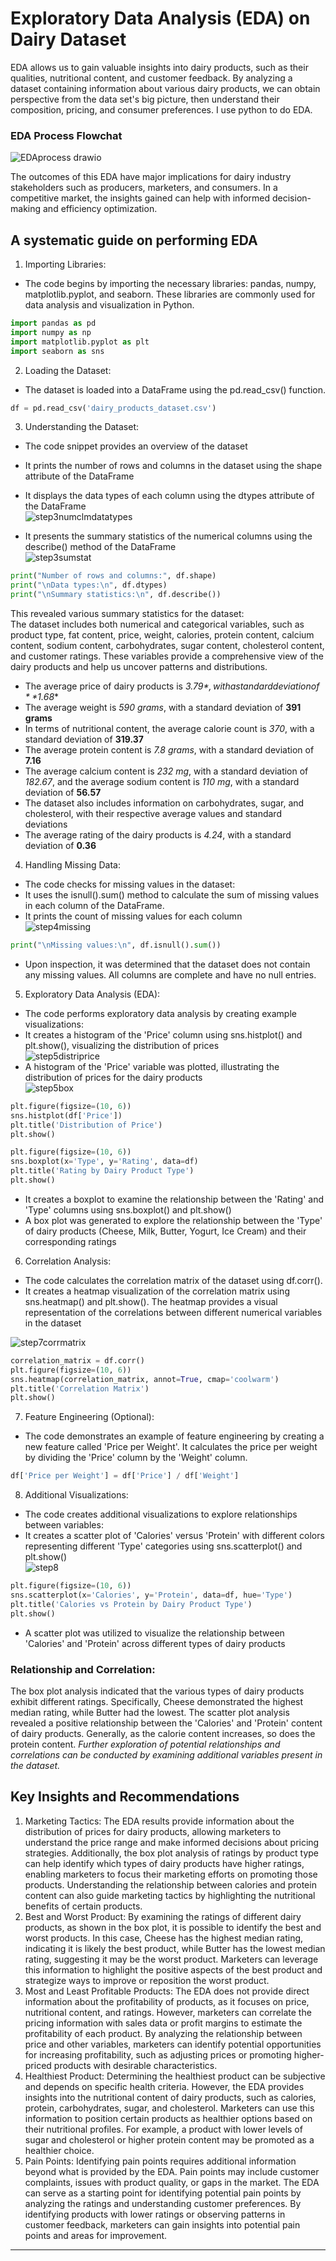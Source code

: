 # Exploratory Data Analysis (EDA) on Dairy Dataset


EDA allows us to gain valuable insights into dairy products, such as their qualities, nutritional content, and customer feedback. By analyzing a dataset containing information about various dairy products, we can obtain perspective from the data set's big picture, then understand their composition, pricing, and consumer preferences. I use python to do EDA. 


### EDA Process Flowchat <br>
![EDAprocess drawio](https://github.com/wusinyee/SYW-Portfolio-v2023/assets/108232087/85608d10-95b3-4580-be3d-137953dc8b78)

The outcomes of this EDA have major implications for dairy industry stakeholders such as producers, marketers, and consumers. In a competitive market, the insights gained can help with informed decision-making and efficiency optimization.

## A systematic guide on performing EDA  <br>

1.	Importing Libraries:
* The code begins by importing the necessary libraries: pandas, numpy, matplotlib.pyplot, and seaborn. These libraries are commonly used for data analysis and visualization in Python.

```python
import pandas as pd
import numpy as np
import matplotlib.pyplot as plt
import seaborn as sns
```

2.	Loading the Dataset:
* The dataset is loaded into a DataFrame using the pd.read_csv() function.

```python
df = pd.read_csv('dairy_products_dataset.csv')
```

3.	Understanding the Dataset:
*	The code snippet provides an overview of the dataset
*	It prints the number of rows and columns in the dataset using the shape attribute of the DataFrame
*	It displays the data types of each column using the dtypes attribute of the DataFrame  <br>
![step3numclmdatatypes](https://github.com/wusinyee/SYW-Portfolio-v2023/assets/108232087/3733ad66-fd1e-4940-9c83-357488634b07) <br>

*	It presents the summary statistics of the numerical columns using the describe() method of the DataFrame   <br>
![step3sumstat](https://github.com/wusinyee/SYW-Portfolio-v2023/assets/108232087/7987de03-b6fa-47d0-9517-e79b04c989fe)

```python
print("Number of rows and columns:", df.shape)
print("\nData types:\n", df.dtypes)
print("\nSummary statistics:\n", df.describe())
```
This revealed various summary statistics for the dataset:   <br>
The dataset includes both numerical and categorical variables, such as product type, fat content, price, weight, calories, protein content, calcium content, sodium content, carbohydrates, sugar content, cholesterol content, and customer ratings. These variables provide a comprehensive view of the dairy products and help us uncover patterns and distributions.  <br>

* The average price of dairy products is *$3.79*, with a standard deviation of **$1.68**
* The average weight is *590 grams*, with a standard deviation of **391 grams**
* In terms of nutritional content, the average calorie count is *370*, with a standard deviation of **319.37**
* The average protein content is *7.8 grams*, with a standard deviation of **7.16**
* The average calcium content is *232 mg*, with a standard deviation of *182.67*, and the average sodium content is *110 mg*, with a standard deviation of **56.57**
* The dataset also includes information on carbohydrates, sugar, and cholesterol, with their respective average values and standard deviations
* The average rating of the dairy products is *4.24*, with a standard deviation of **0.36**

4.	Handling Missing Data:
*	The code checks for missing values in the dataset:
*	It uses the isnull().sum() method to calculate the sum of missing values in each column of the DataFrame.
*	It prints the count of missing values for each column  <br>
![step4missing](https://github.com/wusinyee/SYW-Portfolio-v2023/assets/108232087/5a735b48-10e4-411e-93a6-544440c57574)

```python
print("\nMissing values:\n", df.isnull().sum())
```
* Upon inspection, it was determined that the dataset does not contain any missing values. All columns are complete and have no null entries.

5.	Exploratory Data Analysis (EDA):
*	The code performs exploratory data analysis by creating example visualizations:
*	It creates a histogram of the 'Price' column using sns.histplot() and plt.show(), visualizing the distribution of prices   <br>
![step5distriprice](https://github.com/wusinyee/SYW-Portfolio-v2023/assets/108232087/191bdd42-067d-407f-8823-3c550b3b0536)
*  A histogram of the 'Price' variable was plotted, illustrating the distribution of prices for the dairy products   <br>
![step5box](https://github.com/wusinyee/SYW-Portfolio-v2023/assets/108232087/4a41aa70-f7d1-4f09-86c8-e37ce942b0bd)


```python
plt.figure(figsize=(10, 6))
sns.histplot(df['Price'])
plt.title('Distribution of Price')
plt.show()

plt.figure(figsize=(10, 6))
sns.boxplot(x='Type', y='Rating', data=df)
plt.title('Rating by Dairy Product Type')
plt.show()
```
*	It creates a boxplot to examine the relationship between the 'Rating' and 'Type' columns using sns.boxplot() and plt.show()
* A box plot was generated to explore the relationship between the 'Type' of dairy products (Cheese, Milk, Butter, Yogurt, Ice Cream) and their corresponding ratings

6.	Correlation Analysis:
*	The code calculates the correlation matrix of the dataset using df.corr().
*	It creates a heatmap visualization of the correlation matrix using sns.heatmap() and plt.show(). The heatmap provides a visual representation of the correlations between different numerical variables in the dataset   <br>

![step7corrmatrix](https://github.com/wusinyee/SYW-Portfolio-v2023/assets/108232087/bbafb859-791b-4cf8-893b-19e51b85ebd0)


```python
correlation_matrix = df.corr()
plt.figure(figsize=(10, 6))
sns.heatmap(correlation_matrix, annot=True, cmap='coolwarm')
plt.title('Correlation Matrix')
plt.show()
```

7.	Feature Engineering (Optional):
*	The code demonstrates an example of feature engineering by creating a new feature called 'Price per Weight'. It calculates the price per weight by dividing the 'Price' column by the 'Weight' column.

```python
df['Price per Weight'] = df['Price'] / df['Weight']
```

8.	Additional Visualizations:
*	The code creates additional visualizations to explore relationships between variables:
*	It creates a scatter plot of 'Calories' versus 'Protein' with different colors representing different 'Type' categories using sns.scatterplot() and plt.show()   <br>
![step8](https://github.com/wusinyee/SYW-Portfolio-v2023/assets/108232087/47bd6ae0-b3de-46d9-b892-feb4b57eb12b)

```python
plt.figure(figsize=(10, 6))
sns.scatterplot(x='Calories', y='Protein', data=df, hue='Type')
plt.title('Calories vs Protein by Dairy Product Type')
plt.show()
```
* A scatter plot was utilized to visualize the relationship between 'Calories' and 'Protein' across different types of dairy products

### Relationship and Correlation:   <br>
The box plot analysis indicated that the various types of dairy products exhibit different ratings. Specifically, Cheese demonstrated the highest median rating, while Butter had the lowest. The scatter plot analysis revealed a positive relationship between the 'Calories' and 'Protein' content of dairy products. Generally, as the calorie content increases, so does the protein content. 
*Further exploration of potential relationships and correlations can be conducted by examining additional variables present in the dataset.*

## Key Insights and Recommendations 
1.	Marketing Tactics: The EDA results provide information about the distribution of prices for dairy products, allowing marketers to understand the price range and make informed decisions about pricing strategies. Additionally, the box plot analysis of ratings by product type can help identify which types of dairy products have higher ratings, enabling marketers to focus their marketing efforts on promoting those products. Understanding the relationship between calories and protein content can also guide marketing tactics by highlighting the nutritional benefits of certain products.   <br>
2.	Best and Worst Product: By examining the ratings of different dairy products, as shown in the box plot, it is possible to identify the best and worst products. In this case, Cheese has the highest median rating, indicating it is likely the best product, while Butter has the lowest median rating, suggesting it may be the worst product. Marketers can leverage this information to highlight the positive aspects of the best product and strategize ways to improve or reposition the worst product.   <br>
3.	Most and Least Profitable Products: The EDA does not provide direct information about the profitability of products, as it focuses on price, nutritional content, and ratings. However, marketers can correlate the pricing information with sales data or profit margins to estimate the profitability of each product. By analyzing the relationship between price and other variables, marketers can identify potential opportunities for increasing profitability, such as adjusting prices or promoting higher-priced products with desirable characteristics.    <br>
4.	Healthiest Product: Determining the healthiest product can be subjective and depends on specific health criteria. However, the EDA provides insights into the nutritional content of dairy products, such as calories, protein, carbohydrates, sugar, and cholesterol. Marketers can use this information to position certain products as healthier options based on their nutritional profiles. For example, a product with lower levels of sugar and cholesterol or higher protein content may be promoted as a healthier choice.    <br>
5.	Pain Points: Identifying pain points requires additional information beyond what is provided by the EDA. Pain points may include customer complaints, issues with product quality, or gaps in the market. The EDA can serve as a starting point for identifying potential pain points by analyzing the ratings and understanding customer preferences. By identifying products with lower ratings or observing patterns in customer feedback, marketers can gain insights into potential pain points and areas for improvement.


-------------------------------




